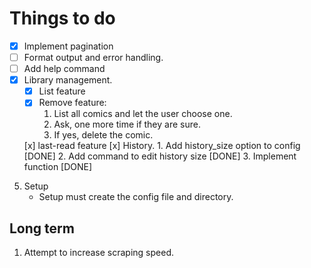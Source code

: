 # Things to do
- [x] Implement pagination
- [ ] Format output and error handling.
- [ ] Add help command
- [x] Library management.
    - [x] List feature
    - [x] Remove feature: 
        1. List all comics and let the user choose one.
        2. Ask, one more time if they are sure.
        3. If yes, delete the comic.

    [x] last-read feature
    [x] History.
        1. Add history_size option to config [DONE]
        2. Add command to edit history size [DONE]
        3. Implement function [DONE]
5. Setup
    + Setup must create the config file and directory.

## Long term
1. Attempt to increase scraping speed.